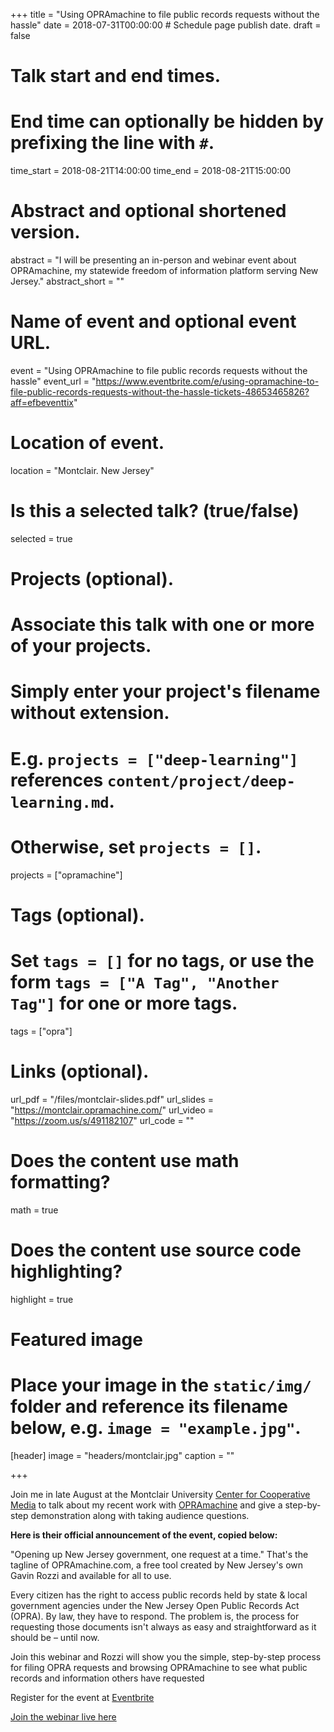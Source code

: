 +++
title = "Using OPRAmachine to file public records requests without the hassle"
date = 2018-07-31T00:00:00  # Schedule page publish date.
draft = false

# Talk start and end times.
#   End time can optionally be hidden by prefixing the line with `#`.
time_start = 2018-08-21T14:00:00
time_end = 2018-08-21T15:00:00

# Abstract and optional shortened version.
abstract = "I will be presenting an in-person and webinar event about OPRAmachine, my statewide freedom of information platform serving New Jersey."
abstract_short = ""

# Name of event and optional event URL.
event = "Using OPRAmachine to file public records requests without the hassle"
event_url = "https://www.eventbrite.com/e/using-opramachine-to-file-public-records-requests-without-the-hassle-tickets-48653465826?aff=efbeventtix"

# Location of event.
location = "Montclair. New Jersey"

# Is this a selected talk? (true/false)
selected = true

# Projects (optional).
#   Associate this talk with one or more of your projects.
#   Simply enter your project's filename without extension.
#   E.g. `projects = ["deep-learning"]` references `content/project/deep-learning.md`.
#   Otherwise, set `projects = []`.
projects = ["opramachine"]

# Tags (optional).
#   Set `tags = []` for no tags, or use the form `tags = ["A Tag", "Another Tag"]` for one or more tags.
tags = ["opra"]

# Links (optional).
url_pdf = "/files/montclair-slides.pdf"
url_slides = "https://montclair.opramachine.com/"
url_video = "https://zoom.us/s/491182107"
url_code = ""

# Does the content use math formatting?
math = true

# Does the content use source code highlighting?
highlight = true

# Featured image
# Place your image in the `static/img/` folder and reference its filename below, e.g. `image = "example.jpg"`.
[header]
image = "headers/montclair.jpg"
caption = ""

+++

Join me in late August at the Montclair University [Center for Cooperative Media](https://centerforcooperativemedia.org/) to talk about my recent work with [OPRAmachine](/project/opramachine) and give a step-by-step demonstration along with taking audience questions.

**Here is their official announcement of the event, copied below:**

"Opening up New Jersey government, one request at a time." That's the tagline of OPRAmachine.com, a free tool created by New Jersey's own Gavin Rozzi and available for all to use.

Every citizen has the right to access public records held by state & local government agencies under the New Jersey Open Public Records Act (OPRA). By law, they have to respond. The problem is, the process for requesting those documents isn't always as easy and straightforward as it should be – until now.

Join this webinar and Rozzi will show you the simple, step-by-step process for filing OPRA requests and browsing OPRAmachine to see what public records and information others have requested

Register for the event at [Eventbrite](https://www.eventbrite.com/e/using-opramachine-to-file-public-records-requests-without-the-hassle-tickets-48653465826?aff=efbeventtix)

[Join the webinar live here](https://zoom.us/s/491182107)
